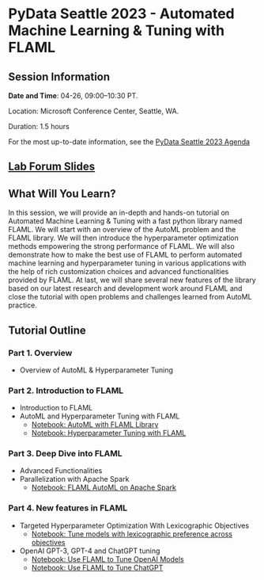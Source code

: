 # PyData Seattle 2023 - Automated Machine Learning & Tuning with FLAML

## Session Information

**Date and Time**: 04-26, 09:00–10:30 PT.

Location:  Microsoft Conference Center, Seattle, WA.

Duration: 1.5 hours

For the most up-to-date information, see the [PyData Seattle 2023 Agenda](https://seattle2023.pydata.org/cfp/talk/BYRA8H/)

## [Lab Forum Slides](https://drive.google.com/file/d/14uG0N7jnf18-wizeWWfmXcBUARTQn61w/view?usp=share_link)

## What Will You Learn?

In this session, we will provide an in-depth and hands-on tutorial on Automated Machine Learning & Tuning with a fast python library named FLAML. We will start with an overview of the AutoML problem and the FLAML library. We will then introduce the hyperparameter optimization methods empowering the strong performance of FLAML. We will also demonstrate how to make the best use of FLAML to perform automated machine learning and hyperparameter tuning in various applications with the help of rich customization choices and advanced functionalities provided by FLAML. At last, we will share several new features of the library based on our latest research and development work around FLAML and close the tutorial with open problems and challenges learned from AutoML practice.

## Tutorial Outline

### **Part 1. Overview**

- Overview of AutoML & Hyperparameter Tuning

### **Part 2. Introduction to FLAML**

- Introduction to FLAML
- AutoML and Hyperparameter Tuning with FLAML
  - [Notebook: AutoML with FLAML Library](https://github.com/microsoft/FLAML/blob/d047c79352a2b5d32b72f4323dadfa2be0db8a45/notebook/automl_flight_delays.ipynb)
  - [Notebook: Hyperparameter Tuning with FLAML](https://github.com/microsoft/FLAML/blob/d047c79352a2b5d32b72f4323dadfa2be0db8a45/notebook/tune_synapseml.ipynb)

### **Part 3. Deep Dive into FLAML**

- Advanced Functionalities
- Parallelization with Apache Spark
  - [Notebook: FLAML AutoML on Apache Spark](https://github.com/microsoft/FLAML/blob/d047c79352a2b5d32b72f4323dadfa2be0db8a45/notebook/automl_bankrupt_synapseml.ipynb)

### **Part 4. New features in FLAML**

- Targeted Hyperparameter Optimization With Lexicographic Objectives
  - [Notebook: Tune models with lexicographic preference across objectives](https://github.com/microsoft/FLAML/blob/7ae410c8eb967e2084b2e7dbe7d5fa2145a44b79/notebook/tune_lexicographic.ipynb)
- OpenAI GPT-3, GPT-4 and ChatGPT tuning
  - [Notebook: Use FLAML to Tune OpenAI Models](https://github.com/microsoft/FLAML/blob/a0b318b12ee8288db54b674904655307f9e201c2/notebook/autogen_openai_completion.ipynb)
  - [Notebook: Use FLAML to Tune ChatGPT](https://github.com/microsoft/FLAML/blob/a0b318b12ee8288db54b674904655307f9e201c2/notebook/autogen_chatgpt_gpt4.ipynb)

